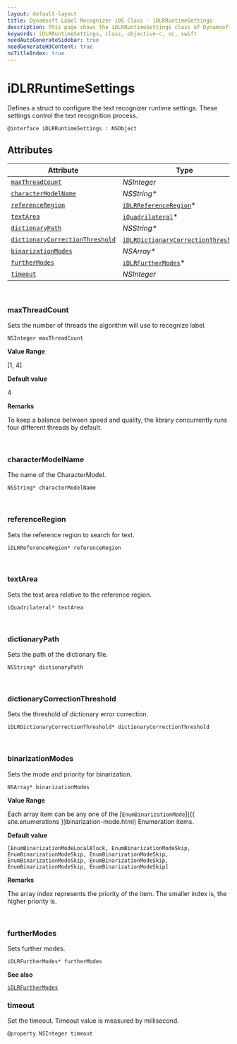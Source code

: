 ```yaml
---
layout: default-layout
title: Dynamsoft Label Recognizer iOS Class - iDLRRuntimeSettings
description: This page shows the iDLRRuntimeSettings class of Dynamsoft Label Recognizer for iOS SDK.
keywords: iDLRRuntimeSettings, class, objective-c, oc, swift
needAutoGenerateSidebar: true
needGenerateH3Content: true
noTitleIndex: true
---
```



# iDLRRuntimeSettings

Defines a struct to configure the text recognizer runtime settings. These settings control the text recognition process.
  
```objc
@interface iDLRRuntimeSettings : NSObject 
```

## Attributes
  
| Attribute | Type |
|---------- | ---- |
| [`maxThreadCount`](#maxthreadcount) | *NSInteger* |
| [`characterModelName`](#charactermodelname) | *NSString\** |
| [`referenceRegion`](#referenceregion) | [`iDLRReferenceRegion`](dlr-reference-region.md)\* |
| [`textArea`](#textarea) | [`iQuadrilateral`](quadrilateral.md)\* |
| [`dictionaryPath`](#dictionarypath) | *NSString\** |
| [`dictionaryCorrectionThreshold`](#dictionarycorrectionthreshold) | [`iDLRDictionaryCorrectionThreshold`](dlr-dictionary-correction-threshold.md)\* |
| [`binarizationModes`](#binarizationmodes) | *NSArray\** |
| [`furtherModes`](#furthermodes) | [`iDLRFurtherModes`](dlr-further-modes.md)\*|
| [`timeout`](#timeout) | *NSInteger* |

&nbsp;

### maxThreadCount

Sets the number of threads the algorithm will use to recognize label.

```objc
NSInteger maxThreadCount
```

**Value Range**

[1, 4]

**Default value**

4

**Remarks**

To keep a balance between speed and quality, the library concurrently runs four different threads by default.

&nbsp;

### characterModelName

The name of the CharacterModel.

```objc
NSString* characterModelName
```

&nbsp;

### referenceRegion

Sets the reference region to search for text.

```objc
iDLRReferenceRegion* referenceRegion
```

&nbsp;

### textArea

Sets the text area relative to the reference region.

```objc
iQuadrilateral* textArea
```

&nbsp;

### dictionaryPath

Sets the path of the dictionary file.

```objc
NSString* dictionaryPath
```

&nbsp;

### dictionaryCorrectionThreshold

Sets the threshold of dictionary error correction.

```objc
iDLRDictionaryCorrectionThreshold* dictionaryCorrectionThreshold
```

&nbsp;

### binarizationModes

Sets the mode and priority for binarization.

```objc
NSArray* binarizationModes
```

**Value Range**

Each array item can be any one of the [`EnumBinarizationMode`]({{ site.enumerations }}binarization-mode.html) Enumeration items.

**Default value**

`[EnumBinarizationModeLocalBlock, EnumBinarizationModeSkip, EnumBinarizationModeSkip, EnumBinarizationModeSkip, EnumBinarizationModeSkip, EnumBinarizationModeSkip, EnumBinarizationModeSkip, EnumBinarizationModeSkip]`

**Remarks**

The array index represents the priority of the item. The smaller index is, the higher priority is.

&nbsp;

### furtherModes

Sets further modes.

```objc
iDLRFurtherModes* furtherModes
```

**See also**

[`iDLRFurtherModes`](dlr-further-modes.md)

### timeout

Set the timeout. Timeout value is measured by millisecond.

```objc
@property NSInteger timeout
```
